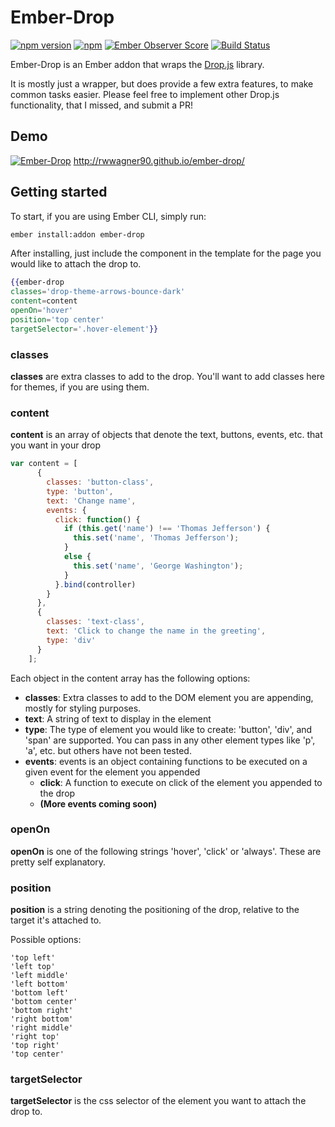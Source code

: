 # Ember-Drop

[![npm version](https://badge.fury.io/js/ember-drop.svg)](http://badge.fury.io/js/ember-drop)
[![npm](https://img.shields.io/npm/dm/ember-drop.svg)]()
[![Ember Observer Score](http://emberobserver.com/badges/ember-drop.svg)](http://emberobserver.com/addons/ember-drop)
[![Build Status](https://travis-ci.org/rwwagner90/ember-drop.svg)](https://travis-ci.org/rwwagner90/ember-drop)

Ember-Drop is an Ember addon that wraps the [Drop.js](https://github.com/HubSpot/drop) library.

It is mostly just a wrapper, but does provide a few extra features, to make common tasks easier. Please feel free to 
implement other Drop.js functionality, that I missed, and submit a PR!

## Demo
[![Ember-Drop](http://i.imgur.com/fdTobay.png)](http://rwwagner90.github.io/ember-drop/)
http://rwwagner90.github.io/ember-drop/

## Getting started

To start, if you are using Ember CLI, simply run:
```bash
ember install:addon ember-drop
```

After installing, just include the component in the template for the page you would like to attach the drop to.

```hbs
{{ember-drop
classes='drop-theme-arrows-bounce-dark'
content=content
openOn='hover'
position='top center'
targetSelector='.hover-element'}}
```

### classes
**classes** are extra classes to add to the drop. You'll want to add classes here for themes, if you are using them.

### content
**content** is an array of objects that denote the text, buttons, events, etc. that you want in your drop

```js
var content = [
      {
        classes: 'button-class',
        type: 'button',
        text: 'Change name',
        events: {
          click: function() {
            if (this.get('name') !== 'Thomas Jefferson') {
              this.set('name', 'Thomas Jefferson');
            }
            else {
              this.set('name', 'George Washington');
            }
          }.bind(controller)
        }
      },
      {
        classes: 'text-class',
        text: 'Click to change the name in the greeting',
        type: 'div'
      }
    ];
```

Each object in the content array has the following options:
- **classes**: Extra classes to add to the DOM element you are appending, mostly for styling purposes.
- **text**: A string of text to display in the element
- **type**: The type of element you would like to create: 'button', 'div', and 'span' are supported. You can pass in 
any other element types like 'p', 'a', etc. but others have not been tested.
- **events**: events is an object containing functions to be executed on a given event for the element you appended
  - **click**: A function to execute on click of the element you appended to the drop
  - **(More events coming soon)**

### openOn
**openOn** is one of the following strings 'hover', 'click' or 'always'. These are pretty self explanatory.

### position
**position** is a string denoting the positioning of the drop, relative to the target it's attached to.

Possible options:
```
'top left'
'left top'
'left middle'
'left bottom'
'bottom left'
'bottom center'
'bottom right'
'right bottom'
'right middle'
'right top'
'top right'
'top center'
```

### targetSelector
**targetSelector** is the css selector of the element you want to attach the drop to.

